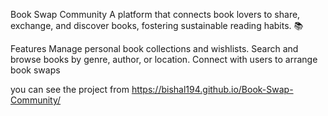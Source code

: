 Book Swap Community
A platform that connects book lovers to share, exchange, and discover books, fostering sustainable reading habits. 📚

Features
Manage personal book collections and wishlists.
Search and browse books by genre, author, or location.
Connect with users to arrange book swaps   

you can see the project from https://bishal194.github.io/Book-Swap-Community/
